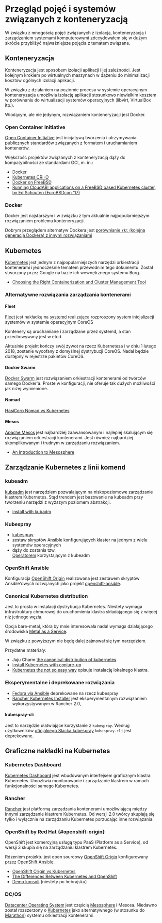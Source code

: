# Przegląd pojęć i systemów związanych z konteneryzacją

W związku z mnogością pojęć związanych z izolacją, konteneryzacją i zarządzaniem
systemami komputerowymi zdecydowałem się w dużym skrócie przybliżyć
najważniejsze pojęcia z tematem związane.

## Konteneryzacja

Konteneryzacja jest sposobem izolacji aplikacji i jej zależności. 
Jest kolejnym krokiem po wirtualnych maszynach w dążeniu do minimalizacji 
kosztów ogólnych izolacji aplikacji.

W związku z działaniem na poziomie procesu w systemie operacyjnym konteneryzacja
umożliwia izolację aplikacji stosunkowo niewielkim kosztem w porównaniu do 
wirtualizacji systemów operacyjnych (libvirt, VirtualBox itp.).

Wiodącym, ale nie jedynym, rozwiązaniem konteneryzacji jest Docker.

### Open Container Initiative

[Open Container Initiative](https://www.opencontainers.org/about) jest 
inicjatywą tworzenia i utrzymywania publicznych standardów związanych z formatem
i uruchamianiem kontenerów.

Większość projektów związanych z konteneryzacją dąży do kompatybilności 
ze standardami OCI, m. in.:
- [Docker](https://blog.docker.com/2017/07/demystifying-open-container-initiative-oci-specifications/)
- [Kubernetes CRI-O](https://github.com/kubernetes-incubator/cri-o)
- [Docker on FreeBSD](https://wiki.freebsd.org/Docker)
- [Running CloudABI applications on a FreeBSD based Kubernetes cluster, by Ed Schouten (EuroBSDcon '17)](https://www.youtube.com/watch?v=akLa9L5O0NY)


### Docker

Docker jest najstarszym i w związku z tym aktualnie najpopularniejszym
rozwiązaniem problemu konteneryzacji.

Dobrym przeglądem alternatyw Dockera jest [porównianie `rkt` (kolejna generacja Dockera)
z innymi rozwiązaniami](https://coreos.com/rkt/docs/latest/rkt-vs-other-projects.html)


## Kubernetes

[Kubernetes](https://kubernetes.io/) jest jednym z najpopularniejszych narzędzi 
orkiestracji kontenerami i jednocześnie tematem przewodnim tego dokumentu. 
Został stworzony przez Google na bazie ich wewnętrznego systemu Borg.

- [Choosing the Right Containerization and Cluster Management Tool](https://dzone.com/articles/choosing-the-right-containerization-and-cluster-management-tool)

### Alternatywne rozwiązania zarządzania kontenerami

#### Fleet
[Fleet](https://github.com/coreos/fleet)
jest nakładką na [systemd](https://www.freedesktop.org/wiki/Software/systemd/) 
realizująca rozproszony system inicjalizacji systemów w systemie operacyjnym
CoreOS

Kontenery są uruchamiane i zarządzane przez systemd, a stan przechowywany jest w
etcd.

Aktualnie projekt kończy swój żywot na rzecz Kubernetesa i w dniu 1 lutego 2018,
zostanie wycofany z domyślnej dystrybucji CoreOS. Nadal będzie dostępny w
rejestrze pakietów CoreOS.

#### Docker Swarm
[Docker Swarm](https://docs.docker.com/engine/swarm/) 
jest rozwiązaniem orkiestracji kontenerami od twórców samego Docker'a. 
Proste w konfiguracji, nie oferuje tak dużych możliwości jak niżej wymienione.

#### Nomad
[HasiCorp Nomad vs Kubernetes](https://www.nomadproject.io/intro/vs/kubernetes.html)

#### Mesos

[Apache Mesos](http://mesos.apache.org/) jest najbardziej zaawansowanym i
najlepiej skalującym się rozwiązaniem orkiestracji kontenerami.
Jest również najbardziej skomplikowanym i trudnym w zarządzaniu rozwiązaniem.

- [An Introduction to Mesosphere](https://www.digitalocean.com/community/tutorials/an-introduction-to-mesosphere)


## Zarządzanie Kubernetes z linii komend
  
### kubeadm

[kubeadm](https://kubernetes.io/docs/reference/setup-tools/kubeadm/kubeadm/)
jest narzędziem pozwalającym na niskopoziomowe zarządzanie klastrem Kubernetes.
Stąd trendem jest bazowanie na kubeadm przy tworzeniu narzędzi z wyższym
poziomem abstrakcji.

- [Install with kubadm](https://kubernetes.io/docs/setup/independent/install-kubeadm/)

### Kubespray
- [kubespray](https://github.com/kubernetes-incubator/kubespray)
- zestaw skryptów Ansible konfigurujących klaster na jednym z wielu systemów operacyjnych
- dąży do zostania tzw.  
  [Operatorem](https://github.com/kubernetes-incubator/kubespray/blob/master/docs/comparisons.md)
  korzystającym z kubeadm
  
### OpenShift Ansible
Konfiguracja [OpenShift Origin](#openshift-origin) realizowana jest zestawem
skryptów Ansible'owych rozwijanych jako projekt 
[openshift-ansible](https://github.com/openshift/openshift-ansible).

### Canonical Kubernetes distribution

Jest to prosta w instalacji dystrybucja Kubernetes. Niestety wymaga 
infrastruktury chmurowej do uruchomienia klastra składającego się z więcej niż 
jednego węzła. 

Opcja bare-metal, która by mnie interesowała nadal wymaga 
działającego środowiska [Metal as a Service](). 

W związku z powyższym nie będę dalej zajmował się tym narzędziem.

Przydatne materiały:
- Juju Charm [the canonical distribution of kubernetes](https://jujucharms.com/canonical-kubernetes/)
- [Install Kubernetes with conjure-up](https://tutorials.ubuntu.com/tutorial/install-kubernetes-with-conjure-up)
- [Kubernetes the not so easy way](https://insights.ubuntu.com/2017/10/12/kubernetes-the-not-so-easy-way/)
  opisuje instalację lokalnego klastra.


### Eksperymentalne i deprekowane rozwiązania
- [Fedora via Ansible](https://kubernetes.io/docs/getting-started-guides/fedora/fedora_ansible_config/)
  deprekowane na rzecz kubespray
- [Rancher Kubernetes Installer](http://rancher.com/announcing-rke-lightweight-kubernetes-installer/)
  jest eksperymentalnym rozwiązaniem wykorzystywanym w Rancher 2.0,
  
#### kubespray-cli

Jest to narzędzie ułatwiające korzystanie z `kubespray`.
Według użytkowników 
[oficjalnego Slacka kubespray](https://kubernetes.slack.com/messages/kubespray)
`kubespray-cli` jest deprekowane.


## Graficzne nakładki na Kubernetes

### Kubernetes Dashboard

[Kubernetes Dashboard](https://github.com/kubernetes/dashboard) jest wbudowanym
interfejsem graficznym klastra Kubernetes. Umożliwia monitorowanie i zarządzanie
klastrem w ramach funkcjonalności samego Kubernetes.

### Rancher 
[Rancher](https://rancher.com/) jest platformą zarządzania kontenerami 
umożliwiającą między innymi zarządzanie klastrem Kubernetes.
Od wersji 2.0 twórcy skupiają się tylko i wyłącznie na zarządzaniu Kubernetes 
porzucając inne rozwiązania.

### OpenShift by Red Hat {#openshift-origin}
OpenShift jest komercyjną usługą typu PaaS (Platform as a Service), od wersji 3 
skupia się na zarządzaniu klastrem Kubernetes.

Rdzeniem projektu jest open sourcowy 
[OpenShift Origin](https://github.com/openshift/origin) konfigurowany przez
[OpenShift Ansible](#openshift-ansible).

- [OpenShift Origin vs Kubernetes](https://www.reddit.com/r/devops/comments/59ql4r/openshift_origin_vs_kubernetes/)
- [The Differences Between Kubernetes and OpenShift](https://medium.com/levvel-consulting/the-differences-between-kubernetes-and-openshift-ae778059a90e)
- [Demo konsoli](https://youtu.be/-mFovK19aB4?t=6m54s) (niestety po hebrajsku)

### DC/OS

[Datacenter Operating System](https://dcos.io/) jest częścią
[Mesosphere](https://mesosphere.com/) i Mesosa. Niedawno został rozszerzony
o [Kubernetes](https://mesosphere.com/blog/kubernetes-dcos/) jako alternatywnego
(w stosunku do [Marathon](https://mesosphere.github.io/marathon/)) systemu
orkiestracji kontenerami.
